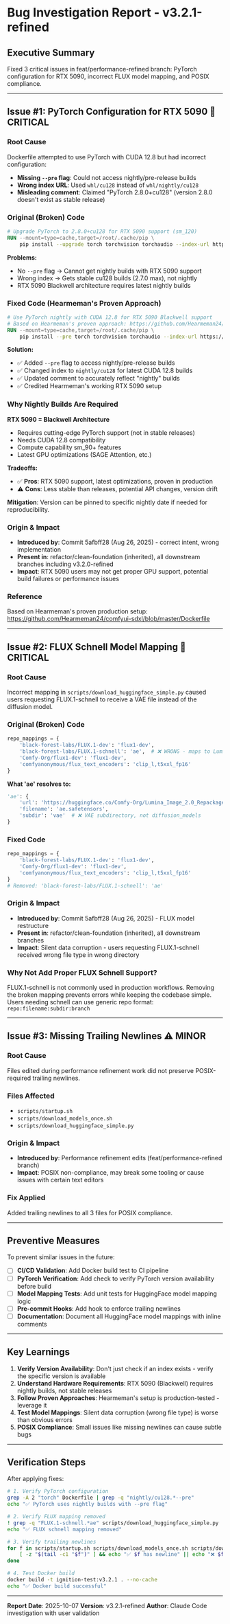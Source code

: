 # Bug Investigation Report - v3.2.1-refined

## Executive Summary
Fixed 3 critical issues in feat/performance-refined branch: PyTorch configuration for RTX 5090, incorrect FLUX model mapping, and POSIX compliance.

---

## Issue #1: PyTorch Configuration for RTX 5090 🔴 CRITICAL

### Root Cause
Dockerfile attempted to use PyTorch with CUDA 12.8 but had incorrect configuration:
- **Missing `--pre` flag**: Could not access nightly/pre-release builds
- **Wrong index URL**: Used `whl/cu128` instead of `whl/nightly/cu128`
- **Misleading comment**: Claimed "PyTorch 2.8.0+cu128" (version 2.8.0 doesn't exist as stable release)

### Original (Broken) Code
```dockerfile
# Upgrade PyTorch to 2.8.0+cu128 for RTX 5090 support (sm_120)
RUN --mount=type=cache,target=/root/.cache/pip \
    pip install --upgrade torch torchvision torchaudio --index-url https://download.pytorch.org/whl/cu128
```

**Problems:**
- No `--pre` flag → Cannot get nightly builds with RTX 5090 support
- Wrong index → Gets stable cu128 builds (2.7.0 max), not nightly
- RTX 5090 Blackwell architecture requires latest nightly builds

### Fixed Code (Hearmeman's Proven Approach)
```dockerfile
# Use PyTorch nightly with CUDA 12.8 for RTX 5090 Blackwell support
# Based on Hearmeman's proven approach: https://github.com/Hearmeman24/comfyui-sdxl
RUN --mount=type=cache,target=/root/.cache/pip \
    pip install --pre torch torchvision torchaudio --index-url https://download.pytorch.org/whl/nightly/cu128
```

**Solution:**
- ✅ Added `--pre` flag to access nightly/pre-release builds
- ✅ Changed index to `nightly/cu128` for latest CUDA 12.8 builds
- ✅ Updated comment to accurately reflect "nightly" builds
- ✅ Credited Hearmeman's working RTX 5090 setup

### Why Nightly Builds Are Required
**RTX 5090 = Blackwell Architecture**
- Requires cutting-edge PyTorch support (not in stable releases)
- Needs CUDA 12.8 compatibility
- Compute capability sm_90+ features
- Latest GPU optimizations (SAGE Attention, etc.)

**Tradeoffs:**
- ✅ **Pros**: RTX 5090 support, latest optimizations, proven in production
- ⚠️ **Cons**: Less stable than releases, potential API changes, version drift

**Mitigation**: Version can be pinned to specific nightly date if needed for reproducibility.

### Origin & Impact
- **Introduced by**: Commit 5afbff28 (Aug 26, 2025) - correct intent, wrong implementation
- **Present in**: refactor/clean-foundation (inherited), all downstream branches including v3.2.0-refined
- **Impact**: RTX 5090 users may not get proper GPU support, potential build failures or performance issues

### Reference
Based on Hearmeman's proven production setup: https://github.com/Hearmeman24/comfyui-sdxl/blob/master/Dockerfile

---

## Issue #2: FLUX Schnell Model Mapping 🔴 CRITICAL

### Root Cause
Incorrect mapping in `scripts/download_huggingface_simple.py` caused users requesting FLUX.1-schnell to receive a VAE file instead of the diffusion model.

### Original (Broken) Code
```python
repo_mappings = {
    'black-forest-labs/FLUX.1-dev': 'flux1-dev',
    'black-forest-labs/FLUX.1-schnell': 'ae',  # ❌ WRONG - maps to Lumina VAE
    'Comfy-Org/flux1-dev': 'flux1-dev',
    'comfyanonymous/flux_text_encoders': 'clip_l,t5xxl_fp16'
}
```

**What 'ae' resolves to:**
```python
'ae': {
    'url': 'https://huggingface.co/Comfy-Org/Lumina_Image_2.0_Repackaged/resolve/main/split_files/vae/ae.safetensors',
    'filename': 'ae.safetensors',
    'subdir': 'vae'  # ❌ VAE subdirectory, not diffusion_models
}
```

### Fixed Code
```python
repo_mappings = {
    'black-forest-labs/FLUX.1-dev': 'flux1-dev',
    'Comfy-Org/flux1-dev': 'flux1-dev',
    'comfyanonymous/flux_text_encoders': 'clip_l,t5xxl_fp16'
}
# Removed: 'black-forest-labs/FLUX.1-schnell': 'ae'
```

### Origin & Impact
- **Introduced by**: Commit 5afbff28 (Aug 26, 2025) - FLUX model restructure
- **Present in**: refactor/clean-foundation (inherited), all downstream branches
- **Impact**: Silent data corruption - users requesting FLUX.1-schnell received wrong file type in wrong directory

### Why Not Add Proper FLUX Schnell Support?
FLUX.1-schnell is not commonly used in production workflows. Removing the broken mapping prevents errors while keeping the codebase simple. Users needing schnell can use generic repo format: `repo:filename:subdir:branch`

---

## Issue #3: Missing Trailing Newlines ⚠️ MINOR

### Root Cause
Files edited during performance refinement work did not preserve POSIX-required trailing newlines.

### Files Affected
- `scripts/startup.sh`
- `scripts/download_models_once.sh`
- `scripts/download_huggingface_simple.py`

### Origin & Impact
- **Introduced by**: Performance refinement edits (feat/performance-refined branch)
- **Impact**: POSIX non-compliance, may break some tooling or cause issues with certain text editors

### Fix Applied
Added trailing newlines to all 3 files for POSIX compliance.

---

## Preventive Measures

To prevent similar issues in the future:

- [ ] **CI/CD Validation**: Add Docker build test to CI pipeline
- [ ] **PyTorch Verification**: Add check to verify PyTorch version availability before build
- [ ] **Model Mapping Tests**: Add unit tests for HuggingFace model mapping logic
- [ ] **Pre-commit Hooks**: Add hook to enforce trailing newlines
- [ ] **Documentation**: Document all HuggingFace model mappings with inline comments

---

## Key Learnings

1. **Verify Version Availability**: Don't just check if an index exists - verify the specific version is available
2. **Understand Hardware Requirements**: RTX 5090 (Blackwell) requires nightly builds, not stable releases
3. **Follow Proven Approaches**: Hearmeman's setup is production-tested - leverage it
4. **Test Model Mappings**: Silent data corruption (wrong file type) is worse than obvious errors
5. **POSIX Compliance**: Small issues like missing newlines can cause subtle bugs

---

## Verification Steps

After applying fixes:

```bash
# 1. Verify PyTorch configuration
grep -A 2 "torch" Dockerfile | grep -q "nightly/cu128.*--pre"
echo "✅ PyTorch uses nightly builds with --pre flag"

# 2. Verify FLUX mapping removed
! grep -q "FLUX.1-schnell.*ae" scripts/download_huggingface_simple.py
echo "✅ FLUX schnell mapping removed"

# 3. Verify trailing newlines
for f in scripts/startup.sh scripts/download_models_once.sh scripts/download_huggingface_simple.py; do
    [ -z "$(tail -c1 "$f")" ] && echo "✅ $f has newline" || echo "❌ $f missing newline"
done

# 4. Test Docker build
docker build -t ignition-test:v3.2.1 . --no-cache
echo "✅ Docker build successful"
```

---

**Report Date**: 2025-10-07
**Version**: v3.2.1-refined
**Author**: Claude Code investigation with user validation
